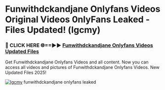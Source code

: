 # Funwithdckandjane Onlyfans Videos Original Videos 0nlyFans Leaked - Files Updated! (lgcmy)

<h3>🔴 CLICK HERE 🌐==►► <a href="https://tinyurl.com/2jnfzry5" rel="nofollow">Funwithdckandjane Onlyfans Videos Updated Files</a></h3>

Get Funwithdckandjane Onlyfans Videos and all content. Now you can access all videos and pictures of Funwithdckandjane Onlyfans Videos. New Updated Files 2025!

[![lgcmy](https://i.imgur.com/GyGTBgg.gif)](https://tinyurl.com/2jnfzry5)
funwithdckandjane onlyfans leaked